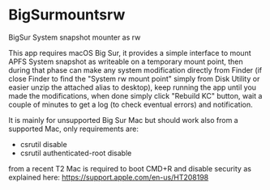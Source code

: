 # BigSurmountsrw
BigSur System snapshot mounter as rw

This app requires macOS Big Sur, it provides a simple interface to mount APFS System snapshot as writeable on a temporary mount point, then during that phase can make any system modification directly from Finder (if close Finder to find the "System rw mount point" simply from Disk Utility or easier unzip the attached alias to desktop), keep running the app until you made the modifications, when done simply click "Rebuild KC" button, wait a couple of minutes to get a log (to check eventual errors) and notification.

It is mainly for unsupported Big Sur Mac but should work also from a supported Mac, only requirements are:

- csrutil disable
- csrutil authenticated-root disable

from a recent T2 Mac is required to boot CMD+R and disable security as explained here: https://support.apple.com/en-us/HT208198
